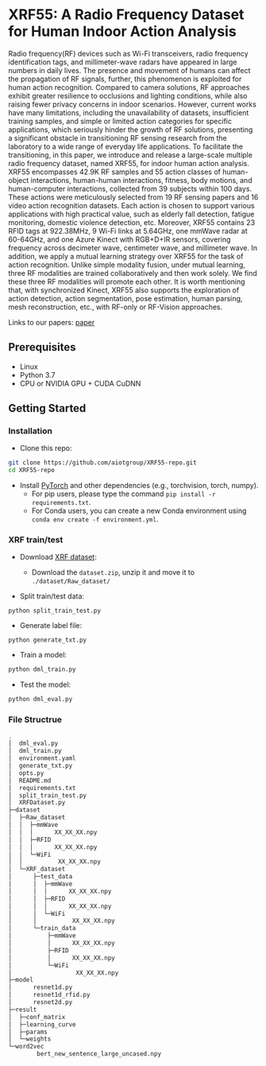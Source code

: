 # XRF55: A Radio Frequency Dataset for Human Indoor Action Analysis

Radio frequency(RF) devices such as Wi-Fi transceivers, radio frequency identification tags, and millimeter-wave radars have appeared in large numbers in daily lives. The presence and movement of humans can affect the propagation of RF signals, further, this phenomenon is exploited for human action recognition. Compared to camera solutions, RF approaches exhibit greater resilience to occlusions and lighting conditions, while also raising fewer privacy concerns in indoor scenarios. However, current works have many limitations, including the unavailability of datasets, insufficient training samples, and simple or limited action categories for specific applications, which seriously hinder the growth of RF solutions, presenting a significant obstacle in transitioning RF sensing research from the laboratory to a wide range of everyday life applications. To facilitate the transitioning, in this paper, we introduce and release a large-scale multiple radio frequency dataset, named XRF55, for indoor human action analysis. XRF55 encompasses 42.9K RF samples and 55 action classes of human-object interactions, human-human interactions, fitness, body motions, and human-computer interactions, collected from 39 subjects within 100 days. These actions were meticulously selected from 19 RF sensing papers and 16 video action recognition datasets. Each action is chosen to support various applications with high practical value, such as elderly fall detection, fatigue monitoring, domestic violence detection, etc. Moreover, XRF55 contains 23 RFID tags at 922.38MHz, 9 Wi-Fi links at 5.64GHz, one mmWave radar at 60-64GHz, and one Azure Kinect with RGB+D+IR sensors, covering frequency across decimeter wave, centimeter wave, and millimeter wave. In addition, we apply a mutual learning strategy over XRF55 for the task of action recognition. Unlike simple modality fusion, under mutual learning, three RF modalities are trained collaboratively and then work solely. We find these three RF modalities will promote each other. It is worth mentioning that, with synchronized Kinect, XRF55 also supports the exploration of action detection, action segmentation, pose estimation, human parsing, mesh reconstruction, etc., with RF-only or RF-Vision approaches.

Links to our papers: [paper](https://github.com/aiotgroup/XRF55-repo/blob/main/XRF55_A_Radio_Frequency_Dataset_for_Human_Indoor_Action_Analysis.pdf)

## Prerequisites

- Linux
- Python 3.7
- CPU or NVIDIA GPU + CUDA CuDNN

## Getting Started

### Installation

- Clone this repo:

```bash
git clone https://github.com/aiotgroup/XRF55-repo.git
cd XRF55-repo
```

- Install [PyTorch](http://pytorch.org) and other dependencies (e.g., torchvision, torch, numpy).
  - For pip users, please type the command `pip install -r requirements.txt`.
  - For Conda users, you can create a new Conda environment using `conda env create -f environment.yml`.

### XRF train/test

- Download [XRF dataset](https://www.kaggle.com/xrfdataset/xrf55):
  - Download the `dataset.zip`, unzip it and move it to `./dataset/Raw_dataset/`

- Split train/test data:

```
python split_train_test.py 
```

- Generate label file:

```
python generate_txt.py 
```

- Train a model:

```bash
python dml_train.py 
```

- Test the model:

```bash
python dml_eval.py 
```

### File Structrue
```bash
.
│  dml_eval.py
│  dml_train.py
│  environment.yaml
│  generate_txt.py
│  opts.py
│  README.md
│  requirements.txt
│  split_train_test.py
│  XRFDataset.py
├─dataset
│  ├─Raw_dataset
│  │  ├─mmWave
│  │  │      XX_XX_XX.npy
│  │  ├─RFID
│  │  │      XX_XX_XX.npy
│  │  └─WiFi
│  │          XX_XX_XX.npy
│  └─XRF_dataset
│      ├─test_data
│      │  ├─mmWave
│      │  │      XX_XX_XX.npy
│      │  ├─RFID
│      │  │      XX_XX_XX.npy
│      │  └─WiFi
│      │          XX_XX_XX.npy
│      └─train_data
│          ├─mmWave
│          │      XX_XX_XX.npy
│          ├─RFID
│          │      XX_XX_XX.npy
│          └─WiFi
│                  XX_XX_XX.npy  
├─model
│      resnet1d.py
│      resnet1d_rfid.py
│      resnet2d.py
├─result
│  ├─conf_matrix
│  ├─learning_curve
│  ├─params
│  └─weights
└─word2vec
        bert_new_sentence_large_uncased.npy
```
